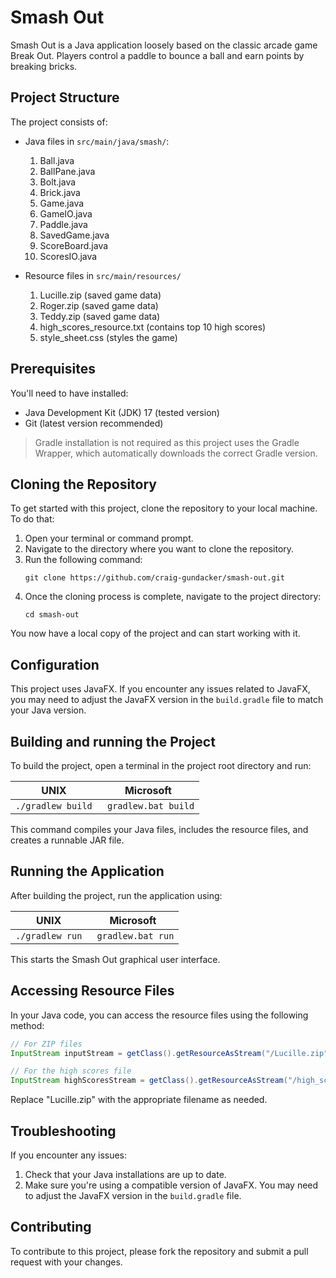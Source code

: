 # Smash Out

Smash Out is a Java application loosely based on the classic arcade game Break Out. Players control a paddle to bounce a ball and earn points by breaking bricks.

## Project Structure

The project consists of:

- Java files in `src/main/java/smash/`:
  1. Ball.java
  2. BallPane.java
  3. Bolt.java
  4. Brick.java
  5. Game.java
  6. GameIO.java
  7. Paddle.java
  8. SavedGame.java
  9. ScoreBoard.java
  10. ScoresIO.java

- Resource files in `src/main/resources/`
  1. Lucille.zip (saved game data)
  2. Roger.zip (saved game data)
  3. Teddy.zip (saved game data)
  4. high_scores_resource.txt (contains top 10 high scores)
  5. style_sheet.css (styles the game)

## Prerequisites

You'll need to have installed:

- Java Development Kit (JDK) 17 (tested version)
- Git (latest version recommended)

>Gradle installation is not required as this project uses the Gradle Wrapper, which automatically downloads the correct Gradle version.


## Cloning the Repository

To get started with this project, clone the repository to your local machine. To do that:

1. Open your terminal or command prompt.
2. Navigate to the directory where you want to clone the repository.
3. Run the following command:
   ```
   git clone https://github.com/craig-gundacker/smash-out.git
   ```
4. Once the cloning process is complete, navigate to the project directory:
   ```
   cd smash-out
   ```

You now have a local copy of the project and can start working with it.

## Configuration

This project uses JavaFX. If you encounter any issues related to JavaFX, you may need to adjust the JavaFX version in the `build.gradle` file to match your Java version.

## Building and running the Project

To build the project, open a terminal in the project root directory and run:

| UNIX    | Microsoft |
| -------- | ------- |
| <code>./gradlew build</code> | <code> gradlew.bat build</code>                 |

This command compiles your Java files, includes the resource files, and creates a runnable JAR file.

## Running the Application

After building the project, run the application using:

| UNIX    | Microsoft |
| -------- | ------- |
| <code>./gradlew run</code> | <code> gradlew.bat run</code>                 |

This starts the Smash Out graphical user interface.

## Accessing Resource Files

In your Java code, you can access the resource files using the following method:

```java
// For ZIP files
InputStream inputStream = getClass().getResourceAsStream("/Lucille.zip");

// For the high scores file
InputStream highScoresStream = getClass().getResourceAsStream("/high_scores_resource");
```

Replace "Lucille.zip" with the appropriate filename as needed.

## Troubleshooting

If you encounter any issues:

1. Check that your Java installations are up to date.
2. Make sure you're using a compatible version of JavaFX. You may need to adjust the JavaFX version in the `build.gradle` file.


## Contributing

To contribute to this project, please fork the repository and submit a pull request with your changes.



